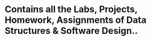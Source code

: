 


Contains all the Labs, Projects, Homework, Assignments of Data Structures &amp; Software Design.. 
===
